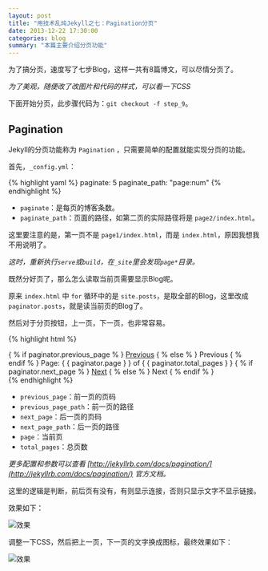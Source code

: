 ```yaml
---
layout: post
title: "用技术乱炖Jekyll之七：Pagination分页"
date: 2013-12-22 17:30:00
categories: blog
summary: "本篇主要介绍分页功能"
---
```


为了搞分页，速度写了七步Blog，这样一共有8篇博文，可以尽情分页了。

*为了美观，随便改了改图片和代码的样式，可以看一下CSS*

下面开始分页，此步骤代码为：`git checkout -f step_9`。

## Pagination

Jekyll的分页功能称为 `Pagination` ，只需要简单的配置就能实现分页的功能。

首先，`_config.yml`：

{% highlight yaml %}
    paginate: 5
    paginate_path: "page:num"
{% endhighlight %}

* `paginate`：是每页的博客条数。
* `paginate_path`：页面的路径，如第二页的实际路径将是 `page2/index.html`。

这里要注意的是，第一页不是 `page1/index.html`，而是 `index.html`，原因我想我不用说明了。

*这时，重新执行`serve`或`build`，在`_site`里会发现`page*`目录。*

既然分好页了，那么怎么读取当前页需要显示Blog呢。

原来 `index.html` 中 `for` 循环中的是 `site.posts`，是取全部的Blog，这里改成 `paginator.posts`，就是读当前页的Blog了。

然后对于分页按钮，上一页，下一页，也非常容易。

{% highlight html %}
    <div class="pagination">
        { % if paginator.previous_page % }
        <a href="{ { paginator.previous_page_path } }" class="previous">Previous</a>
        { % else % }
        <span class="previous">Previous</span>
        { % endif % }
        <span class="page_number">
            Page: { { paginator.page } } of { { paginator.total_pages } }
        </span>
        { % if paginator.next_page % }
        <a href="{ { paginator.next_page_path } }" class="next">Next</a>
        { % else % }
        <span class="next ">Next</span>
        { % endif % }
    </div>
{% endhighlight %}

* `previous_page`：前一页的页码
* `previous_page_path`：前一页的路径
* `next_page`：后一页的页码
* `next_page_path`：后一页的路径
* `page`：当前页
* `total_pages`：总页数

*更多配置和参数可以查看 [http://jekyllrb.com/docs/pagination/](http://jekyllrb.com/docs/pagination/) 官方文档。*

这里的逻辑是判断，前后页有没有，有则显示连接，否则只显示文字不显示链接。

效果如下：

![效果](http://ww1.sinaimg.cn/large/71c50075jw1ebslkckn8lj207o01ajr8.jpg)

调整一下CSS，然后把上一页，下一页的文字换成图标，最终效果如下：

![效果](http://ww3.sinaimg.cn/large/71c50075jw1ebsm79kxswj20mm0c0mz7.jpg)

